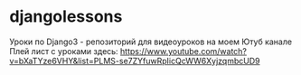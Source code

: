 # djangolessons
Уроки по Django3 - репозиторий для видеоуроков на моем Ютуб канале
Плей лист с уроками здесь: https://www.youtube.com/watch?v=bXaTYze6VHY&list=PLMS-se7ZYfuwRpIicQcWW6XyjzqmbcUD9
